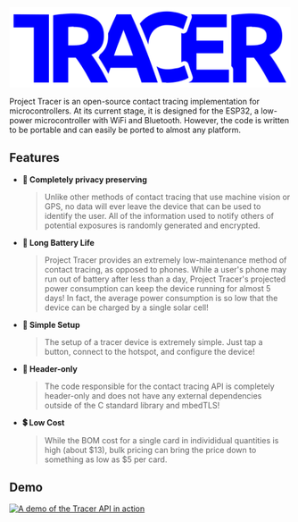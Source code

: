 ![Project Tracer Logo](./media/logo.png)

Project Tracer is an open-source contact tracing implementation for microcontrollers. At its current stage, it is designed for the ESP32, a low-power microcontroller with WiFi and Bluetooth. However, the code is written to be portable and can easily be ported to almost any platform.

## Features
- **🔐 Completely privacy preserving**
    > Unlike other methods of contact tracing that use machine vision or GPS, no data will ever leave the device that can be used to identify the user. All of the information used to notify others of potential exposures is randomly generated and encrypted.
- **🔋 Long Battery Life**
    > Project Tracer provides an extremely low-maintenance method of contact tracing, as opposed to phones. While a user's phone may run out of battery after less than a day, Project Tracer's projected power consumption can keep the device running for almost 5 days! In fact, the average power consumption is so low that the device can be charged by a single solar cell!
- **👐 Simple Setup**
    > The setup of a tracer device is extremely simple. Just tap a button, connect to the hotspot, and configure the device!
- **📁 Header-only**
    > The code responsible for the contact tracing API is completely header-only and does not have any external dependencies outside of the C standard library and mbedTLS!
- **💲 Low Cost**
    > While the BOM cost for a single card in individidual quantities is high (about $13), bulk pricing can bring the price down to something as low as $5 per card.

## Demo
[![A demo of the Tracer API in action](http://img.youtube.com/vi/fehssvGHECE/0.jpg)](http://www.youtube.com/watch?v=fehssvGHECE "Tracer API Demo")